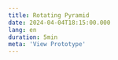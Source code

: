 ```yaml
---
title: Rotating Pyramid
date: 2024-04-04T18:15:00.000
lang: en
duration: 5min
meta: 'View Prototype'
---
```


<RotatingPyramid />
